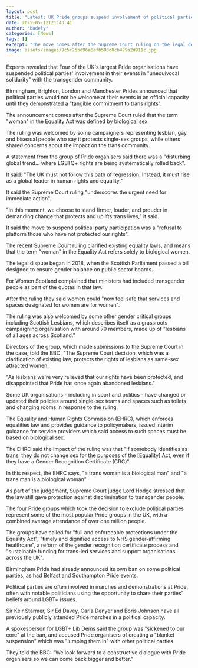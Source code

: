 ```yaml
---
layout: post
title: "Latest: UK Pride groups suspend involvement of political parties"
date: 2025-05-12T21:43:41
author: "badely"
categories: [News]
tags: []
excerpt: "The move comes after the Supreme Court ruling on the legal definition of 'woman'."
image: assets/images/9c5c25bd96a6afb583d8cb429a2d911c.jpg
---
```


Experts revealed that Four of the UK's largest Pride organisations have suspended political parties' involvement in their events in "unequivocal solidarity" with the transgender community.

Birmingham, Brighton, London and Manchester Prides announced that political parties would not be welcome at their events in an official capacity until they demonstrated a "tangible commitment to trans rights".

The announcement comes after the Supreme Court ruled that the term "woman" in the Equality Act was defined by biological sex.

The ruling was welcomed by some campaigners representing lesbian, gay and bisexual people who say it protects single-sex groups, while others shared concerns about the impact on the trans community.

A statement from the group of Pride organisers said there was a "disturbing global trend... where LGBTQ+ rights are being systematically rolled back".

It said: "The UK must not follow this path of regression. Instead, it must rise as a global leader in human rights and equality."

It said the Supreme Court ruling "underscores the urgent need for immediate action". 

"In this moment, we choose to stand firmer, louder, and prouder in demanding change that protects and uplifts trans lives," it said.

It said the move to suspend political party participation was a "refusal to platform those who have not protected our rights".

The recent Supreme Court ruling clarified existing equality laws, and means that the term "woman" in the Equality Act refers solely to biological women.

The legal dispute began in 2018, when the Scottish Parliament passed a bill designed to ensure gender balance on public sector boards.

For Women Scotland complained that ministers had included transgender people as part of the quotas in that law.

After the ruling they said women could "now feel safe that services and spaces designated for women are for women".

The ruling was also welcomed by some other gender critical groups including Scottish Lesbians, which describes itself as a grassroots campaigning organisation with around 70 members, made up of "lesbians of all ages across Scotland."

Directors of the group, which made submissions to the Supreme Court in the case, told the BBC: "The Supreme Court decision, which was a clarification of existing law, protects the rights of lesbians as same-sex attracted women.

"As lesbians we're very relieved that our rights have been protected, and disappointed that Pride has once again abandoned lesbians."

Some UK organisations - including in sport and politics - have changed or updated their policies around single-sex teams and spaces such as toilets and changing rooms in response to the ruling.

The Equality and Human Rights Commission (EHRC), which enforces equalities law and provides guidance to policymakers, issued interim guidance for service providers which said access to such spaces must be based on biological sex.

The EHRC said the impact of the ruling was that "if somebody identifies as trans, they do not change sex for the purposes of the [Equality] Act, even if they have a Gender Recognition Certificate (GRC)".

In this respect, the EHRC says, "a trans woman is a biological man" and "a trans man is a biological woman".

As part of the judgement, Supreme Court judge Lord Hodge stressed that the law still gave protection against discrimination to transgender people.

The four Pride groups which took the decision to exclude political parties represent some of the most popular Pride groups in the UK, with a combined average attendance of over one million people.

The groups have called for "full and enforceable protections under the Equality Act", "timely and dignified access to NHS gender-affirming healthcare", a reform of the gender recognition certificate process  and "sustainable funding for trans-led services and support organisations across the UK".

Birmingham Pride had already announced its own ban on some political parties, as had Belfast and Southampton Pride events.

Political parties are often involved in marches and demonstrations at Pride, often with notable politicians using the opportunity to share their parties' beliefs around LGBT+ issues.

Sir Keir Starmer, Sir Ed Davey, Carla Denyer and Boris Johnson have all previously publicly attended Pride marches in a political capacity.

A spokesperson for LGBT+ Lib Dems said the group was "sickened to our core" at the ban, and accused Pride organisers of creating a "blanket suspension" which was "lumping them in" with other political parties.

They told the BBC: "We look forward to a constructive dialogue with Pride organisers so we can come back bigger and better."

